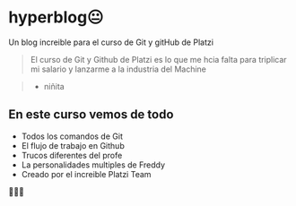 # hyperblog😐
Un blog increible para el curso de Git y gitHub de Platzi
>El curso de Git y Github de Platzi es lo que me hcia falta para triplicar mi salario y lanzarme a la industria del Machine

> - niñita

## En este curso vemos de todo
* Todos los comandos de Git
* El flujo de trabajo en Github
* Trucos diferentes del profe
* La personalidades multiples de Freddy
* Creado por el increible Platzi Team

🎉🎉🎉
